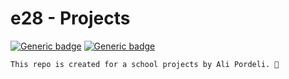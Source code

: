 # e28 - Projects

[![Generic badge](https://img.shields.io/badge/Course-e28-blue.svg)](https://shields.io/)
[![Generic badge](https://img.shields.io/badge/Semester-Fall2019-orange.svg)](https://shields.io/)

```markdown
This repo is created for a school projects by Ali Pordeli. 🙈
```
